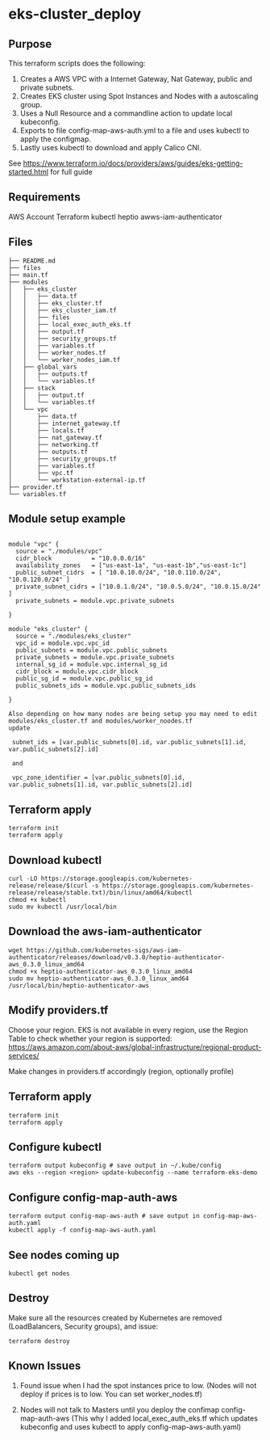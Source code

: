 # eks-cluster_deploy
## Purpose
This terraform scripts does the following:
  1. Creates a AWS VPC with a Internet Gateway, Nat Gateway, public and private subnets.
  2. Creates EKS cluster using Spot Instances and Nodes with a autoscaling group.
  3. Uses a Null Resource and a commandline action to update local kubeconfig.
  4. Exports to file config-map-aws-auth.yml to a file  and uses kubectl to apply the configmap.
  5. Lastly uses kubectl to download and apply Calico CNI.
  
See https://www.terraform.io/docs/providers/aws/guides/eks-getting-started.html for full guide

## Requirements
AWS Account
Terraform
kubectl
heptio awws-iam-authenticator


## Files 
```
├── README.md
├── files
├── main.tf
├── modules
│   ├── eks_cluster
│   │   ├── data.tf
│   │   ├── eks_cluster.tf
│   │   ├── eks_cluster_iam.tf
│   │   ├── files
│   │   ├── local_exec_auth_eks.tf
│   │   ├── output.tf
│   │   ├── security_groups.tf
│   │   ├── variables.tf
│   │   ├── worker_nodes.tf
│   │   └── worker_nodes_iam.tf
│   ├── global_vars
│   │   ├── outputs.tf
│   │   └── variables.tf
│   ├── stack
│   │   ├── output.tf
│   │   └── variables.tf
│   └── vpc
│       ├── data.tf
│       ├── internet_gateway.tf
│       ├── locals.tf
│       ├── nat_gateway.tf
│       ├── networking.tf
│       ├── outputs.tf
│       ├── security_groups.tf
│       ├── variables.tf
│       ├── vpc.tf
│       └── workstation-external-ip.tf
├── provider.tf
└── variables.tf

```
## Module setup example
```

module "vpc" {
  source = "./modules/vpc"
  cidr_block           = "10.0.0.0/16"
  availability_zones   = ["us-east-1a", "us-east-1b","us-east-1c"]
  public_subnet_cidrs  = [ "10.0.10.0/24", "10.0.110.0/24", "10.0.120.0/24" ]
  private_subnet_cidrs = ["10.0.1.0/24", "10.0.5.0/24", "10.0.15.0/24" ]
  private_subnets = module.vpc.private_subnets

}

module "eks_cluster" {
  source = "./modules/eks_cluster"
  vpc_id = module.vpc.vpc_id
  public_subnets = module.vpc.public_subnets
  private_subnets = module.vpc.private_subnets
  internal_sg_id = module.vpc.internal_sg_id
  cidr_block = module.vpc.cidr_block
  public_sg_id = module.vpc.public_sg_id
  public_subnets_ids = module.vpc.public_subnets_ids

}

Also depending on how many nodes are being setup you may need to edit modules/eks_cluster.tf and modules/worker_noodes.tf
update 

 subnet_ids = [var.public_subnets[0].id, var.public_subnets[1].id, var.public_subnets[2].id]
 
 and 
 
 vpc_zone_identifier = [var.public_subnets[0].id, var.public_subnets[1].id, var.public_subnets[2].id]

```
## Terraform apply
```
terraform init
terraform apply
```

## Download kubectl
```
curl -LO https://storage.googleapis.com/kubernetes-release/release/$(curl -s https://storage.googleapis.com/kubernetes-release/release/stable.txt)/bin/linux/amd64/kubectl
chmod +x kubectl
sudo mv kubectl /usr/local/bin
```

## Download the aws-iam-authenticator
```
wget https://github.com/kubernetes-sigs/aws-iam-authenticator/releases/download/v0.3.0/heptio-authenticator-aws_0.3.0_linux_amd64
chmod +x heptio-authenticator-aws_0.3.0_linux_amd64
sudo mv heptio-authenticator-aws_0.3.0_linux_amd64 /usr/local/bin/heptio-authenticator-aws
```

## Modify providers.tf

Choose your region. EKS is not available in every region, use the Region Table to check whether your region is supported: https://aws.amazon.com/about-aws/global-infrastructure/regional-product-services/

Make changes in providers.tf accordingly (region, optionally profile)



## Terraform apply
```
terraform init
terraform apply
```

## Configure kubectl
```
terraform output kubeconfig # save output in ~/.kube/config
aws eks --region <region> update-kubeconfig --name terraform-eks-demo
```

## Configure config-map-auth-aws
```
terraform output config-map-aws-auth # save output in config-map-aws-auth.yaml
kubectl apply -f config-map-aws-auth.yaml
```

## See nodes coming up
```
kubectl get nodes
```

## Destroy
Make sure all the resources created by Kubernetes are removed (LoadBalancers, Security groups), and issue:
```
terraform destroy
```


## Known Issues
1. Found issue when I had the spot instances price to low. (Nodes will not deploy if prices is to low. You can set worker_nodes.tf)

2. Nodes will not talk to Masters until you deploy the confimap config-map-auth-aws (This why I added local_exec_auth_eks.tf which updates kubeconfig and uses kubectl to apply config-map-aws-auth.yaml)
